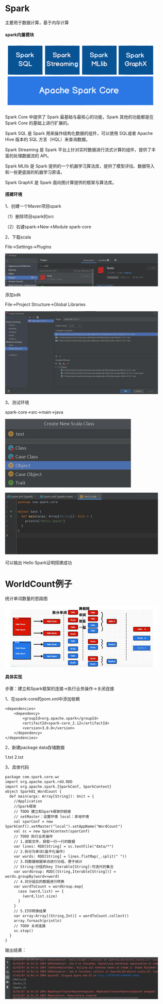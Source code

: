 # Spark

主要用于数据计算，基于内存计算

#### spark内置模块

![spark内置模块](./Spark-img/spark%E5%86%85%E7%BD%AE%E6%A8%A1%E5%9D%97.png)

Spark Core 中提供了 Spark 最基础与最核心的功能，Spark 其他的功能都是在 Spark Core 的基础上进行扩展的。

Spark SQL 是 Spark 用来操作结构化数据的组件，可以使用 SQL或者 Apache Hive 版本的 SQL 方言（HQL）来查询数据。

Spark Streaming 是 Spark 平台上针对实时数据进行流式计算的组件，提供了丰富的处理数据流的 API。 

Spark MLlib 是 Spark 提供的一个机器学习算法库，提供了模型评估、数据导入和一些更底层的机器学习原语。

Spark GraphX 是 Spark 面向图计算提供的框架与算法库。

#### 搭建环境

1、创建一个Maven项目spark

（1）删除项目spark的src

（2）右键spark->New->Module  spark-core

2、下载scala

File->Settings->Plugins

![scala-1](./Spark-img/scala-1.png)

添加sdk

File->Project Structure->Global Libraries

![scala-2](./Spark-img/scala-2.png)

3、测试环境

spark-core->src->main->java

![test-1](./Spark-img/test-1.png)

![test-2](./Spark-img/test-2.png)

可以输出 Hello Spark证明搭建成功

# WorldCount例子

统计单词数量的思路图

![wordcount思路](./Spark-img/wordcount思路.png)

#### 具体实现

步骤：建立和Spark框架的连接->执行业务操作->关闭连接

1、在spark-core的pom.xml中添加依赖

```
<dependencies>
    <dependency>
        <groupId>org.apache.spark</groupId>
        <artifactId>spark-core_2.12</artifactId>
        <version>3.0.0</version>
    </dependency>
</dependencies>
```

2、新建package data存储数据

1.txt 2.txt 

3、具体代码

```
package com.spark.core.wc
import org.apache.spark.rdd.RDD
import org.apache.spark.{SparkConf, SparkContext}
object Spark01_WordCount {
  def main(args: Array[String]): Unit = {
    //Application
    //Spark框架
    // TODO 建立和Spark框架的链接
    // setMaster：设置环境 local：本地环境
    val sparConf = new SparkConf().setMaster("local").setAppName("WordCount")
    val sc = new SparkContext(sparConf)
    // TODO 执行业务操作
    // 1.读取文件，获取一行一行的数据
    var lines: RDD[String] = sc.textFile("data/*")
    // 2.拆分为单词(扁平化操作)
    var words: RDD[String] = lines.flatMap(_.split(" "))
    // 3.将数据根据单词进行分组，便于统计
    // String:分组的key Iterable[String]:可迭代的集合
    var wordGroup: RDD[(String,Iterable[String])] = words.groupBy(word=>word)
    // 4.对分组后的数据进行转换
    var wordToCount = wordGroup.map{
      case (word,list) => {
        (word,list.size)
      }
    }
    // 5.打印转换结果
    var array:Array[(String,Int)] = wordToCount.collect()
    array.foreach(println)
    // TODO 关闭连接
    sc.stop()
  }
}
```

输出结果：

![image-20210207165839459](./Spark-img/image-20210207165839459.png)
